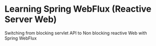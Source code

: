 # Learning Spring WebFlux (Reactive Server Web)

Switching from blocking servlet API to Non blocking reactive Web with Spring WebFlux
